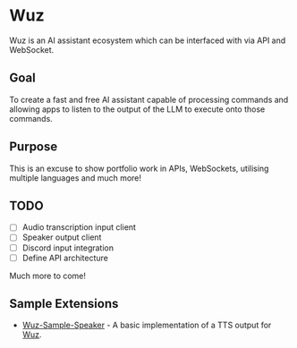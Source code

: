 # Wuz
Wuz is an AI assistant ecosystem which can be interfaced with via API and WebSocket. 

## Goal
To create a fast and free AI assistant capable of processing commands and allowing apps to listen to the output of the LLM to execute onto those commands.

## Purpose
This is an excuse to show portfolio work in APIs, WebSockets, utilising multiple languages and much more!

## TODO
- [ ] Audio transcription input client
- [ ] Speaker output client
- [ ] Discord input integration
- [ ] Define API architecture

Much more to come!

## Sample Extensions
- [Wuz-Sample-Speaker](https://github.com/FlynnMay/Wuz-Sample-Speaker) - A basic implementation of a TTS output for [Wuz](https://github.com/FlynnMay/Wuz).